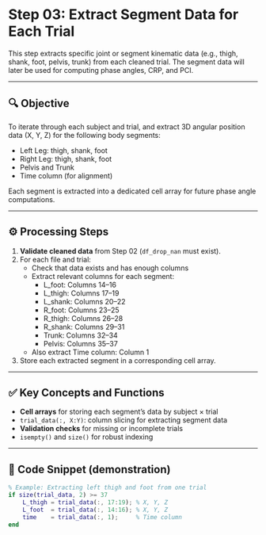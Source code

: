 # Step 03: Extract Segment Data for Each Trial

This step extracts specific joint or segment kinematic data (e.g., thigh, shank, foot, pelvis, trunk) from each cleaned trial. The segment data will later be used for computing phase angles, CRP, and PCI.

---

## 🔍 Objective

To iterate through each subject and trial, and extract 3D angular position data (X, Y, Z) for the following body segments:
- Left Leg: thigh, shank, foot
- Right Leg: thigh, shank, foot
- Pelvis and Trunk
- Time column (for alignment)

Each segment is extracted into a dedicated cell array for future phase angle computations.

---

## ⚙️ Processing Steps

1. **Validate cleaned data** from Step 02 (`df_drop_nan` must exist).
2. For each file and trial:
   - Check that data exists and has enough columns
   - Extract relevant columns for each segment:
     - L_foot: Columns 14–16
     - L_thigh: Columns 17–19
     - L_shank: Columns 20–22
     - R_foot: Columns 23–25
     - R_thigh: Columns 26–28
     - R_shank: Columns 29–31
     - Trunk: Columns 32–34
     - Pelvis: Columns 35–37
   - Also extract Time column: Column 1
3. Store each extracted segment in a corresponding cell array.

---

## ✅ Key Concepts and Functions

- **Cell arrays** for storing each segment’s data by subject × trial
- `trial_data(:, X:Y)`: column slicing for extracting segment data
- **Validation checks** for missing or incomplete trials
- `isempty()` and `size()` for robust indexing

---

## 🧪 Code Snippet (demonstration)

```matlab
% Example: Extracting left thigh and foot from one trial
if size(trial_data, 2) >= 37
    L_thigh = trial_data(:, 17:19); % X, Y, Z
    L_foot  = trial_data(:, 14:16); % X, Y, Z
    time    = trial_data(:, 1);     % Time column
end
